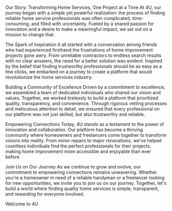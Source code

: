 Our Story: 
Transforming Home Services, One Project at a Time
At 4U, our journey began with a simple yet powerful realization: the process of finding reliable home service professionals was often complicated, time-consuming, and filled with uncertainty. Fueled by a shared passion for innovation and a desire to make a meaningful impact, we set out on a mission to change that.

The Spark of Inspiration
It all started with a conversation among friends who had experienced firsthand the frustrations of home improvement projects gone awry. From unreliable contractors to endless search results with no clear answers, the need for a better solution was evident. Inspired by the belief that finding trustworthy professionals should be as easy as a few clicks, we embarked on a journey to create a platform that would revolutionize the home services industry.

Building a Community of Excellence
Driven by a commitment to excellence, we assembled a team of dedicated individuals who shared our vision and values. Together, we worked tirelessly to build a platform that prioritized quality, transparency, and convenience. Through rigorous vetting processes and meticulous attention to detail, we ensured that every professional on our platform was not just skilled, but also trustworthy and reliable.

Empowering Connections
Today, 4U stands as a testament to the power of innovation and collaboration. Our platform has become a thriving community where homeowners and freelancers come together to transform visions into reality. From minor repairs to major renovations, we've helped countless individuals find the perfect professionals for their projects, making home improvement more accessible and enjoyable than ever before.

Join Us on Our Journey
As we continue to grow and evolve, our commitment to empowering connections remains unwavering. Whether you're a homeowner in need of a reliable handyman or a freelancer looking for new opportunities, we invite you to join us on our journey. Together, let's build a world where finding quality home services is simple, transparent, and rewarding for everyone involved.

Welcome to 4U
